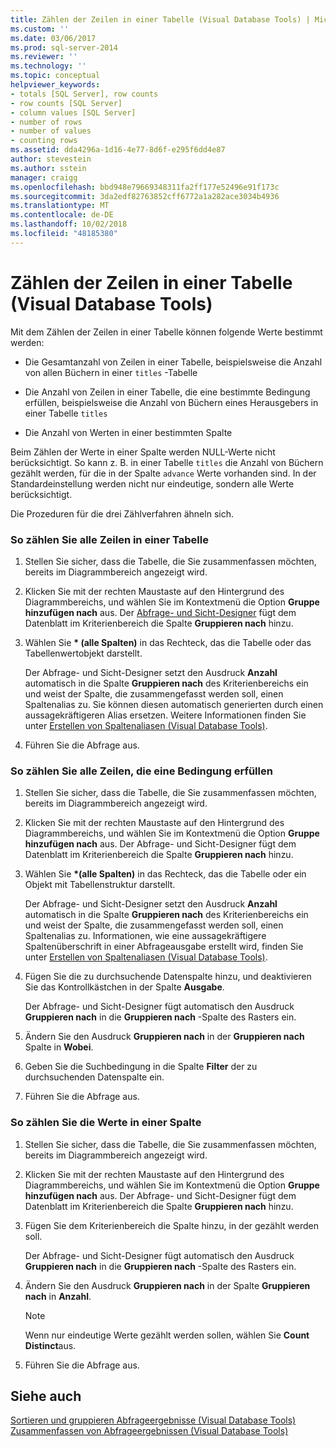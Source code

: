 ```yaml
---
title: Zählen der Zeilen in einer Tabelle (Visual Database Tools) | Microsoft-Dokumentation
ms.custom: ''
ms.date: 03/06/2017
ms.prod: sql-server-2014
ms.reviewer: ''
ms.technology: ''
ms.topic: conceptual
helpviewer_keywords:
- totals [SQL Server], row counts
- row counts [SQL Server]
- column values [SQL Server]
- number of rows
- number of values
- counting rows
ms.assetid: dda4296a-1d16-4e77-8d6f-e295f6dd4e87
author: stevestein
ms.author: sstein
manager: craigg
ms.openlocfilehash: bbd948e79669348311fa2ff177e52496e91f173c
ms.sourcegitcommit: 3da2edf82763852cff6772a1a282ace3034b4936
ms.translationtype: MT
ms.contentlocale: de-DE
ms.lasthandoff: 10/02/2018
ms.locfileid: "48185380"
---
```

# <a name="count-rows-in-a-table-visual-database-tools"></a>Zählen der Zeilen in einer Tabelle (Visual Database Tools)
  Mit dem Zählen der Zeilen in einer Tabelle können folgende Werte bestimmt werden:  
  
-   Die Gesamtanzahl von Zeilen in einer Tabelle, beispielsweise die Anzahl von allen Büchern in einer `titles` -Tabelle  
  
-   Die Anzahl von Zeilen in einer Tabelle, die eine bestimmte Bedingung erfüllen, beispielsweise die Anzahl von Büchern eines Herausgebers in einer Tabelle `titles`  
  
-   Die Anzahl von Werten in einer bestimmten Spalte  
  
 Beim Zählen der Werte in einer Spalte werden NULL-Werte nicht berücksichtigt. So kann z. B. in einer Tabelle `titles` die Anzahl von Büchern gezählt werden, für die in der Spalte `advance` Werte vorhanden sind. In der Standardeinstellung werden nicht nur eindeutige, sondern alle Werte berücksichtigt.  
  
 Die Prozeduren für die drei Zählverfahren ähneln sich.  
  
### <a name="to-count-all-the-rows-in-a-table"></a>So zählen Sie alle Zeilen in einer Tabelle  
  
1.  Stellen Sie sicher, dass die Tabelle, die Sie zusammenfassen möchten, bereits im Diagrammbereich angezeigt wird.  
  
2.  Klicken Sie mit der rechten Maustaste auf den Hintergrund des Diagrammbereichs, und wählen Sie im Kontextmenü die Option **Gruppe hinzufügen nach** aus. Der [Abfrage- und Sicht-Designer](visual-database-tools.md) fügt dem Datenblatt im Kriterienbereich die Spalte **Gruppieren nach** hinzu.  
  
3.  Wählen Sie  **\* (alle Spalten)** in das Rechteck, das die Tabelle oder das Tabellenwertobjekt darstellt.  
  
     Der Abfrage- und Sicht-Designer setzt den Ausdruck **Anzahl** automatisch in die Spalte **Gruppieren nach** des Kriterienbereichs ein und weist der Spalte, die zusammengefasst werden soll, einen Spaltenalias zu. Sie können diesen automatisch generierten durch einen aussagekräftigeren Alias ersetzen. Weitere Informationen finden Sie unter [Erstellen von Spaltenaliasen &#40;Visual Database Tools&#41;](create-column-aliases-visual-database-tools.md).  
  
4.  Führen Sie die Abfrage aus.  
  
### <a name="to-count-all-the-rows-that-meet-a-condition"></a>So zählen Sie alle Zeilen, die eine Bedingung erfüllen  
  
1.  Stellen Sie sicher, dass die Tabelle, die Sie zusammenfassen möchten, bereits im Diagrammbereich angezeigt wird.  
  
2.  Klicken Sie mit der rechten Maustaste auf den Hintergrund des Diagrammbereichs, und wählen Sie im Kontextmenü die Option **Gruppe hinzufügen nach** aus. Der Abfrage- und Sicht-Designer fügt dem Datenblatt im Kriterienbereich die Spalte **Gruppieren nach** hinzu.  
  
3.  Wählen Sie  **\*(alle Spalten)** in das Rechteck, das die Tabelle oder ein Objekt mit Tabellenstruktur darstellt.  
  
     Der Abfrage- und Sicht-Designer setzt den Ausdruck **Anzahl** automatisch in die Spalte **Gruppieren nach** des Kriterienbereichs ein und weist der Spalte, die zusammengefasst werden soll, einen Spaltenalias zu. Informationen, wie eine aussagekräftigere Spaltenüberschrift in einer Abfrageausgabe erstellt wird, finden Sie unter [Erstellen von Spaltenaliasen &#40;Visual Database Tools&#41;](create-column-aliases-visual-database-tools.md).  
  
4.  Fügen Sie die zu durchsuchende Datenspalte hinzu, und deaktivieren Sie das Kontrollkästchen in der Spalte **Ausgabe**.  
  
     Der Abfrage- und Sicht-Designer fügt automatisch den Ausdruck **Gruppieren nach** in die **Gruppieren nach** -Spalte des Rasters ein.  
  
5.  Ändern Sie den Ausdruck **Gruppieren nach** in der **Gruppieren nach** Spalte in **Wobei**.  
  
6.  Geben Sie die Suchbedingung in die Spalte **Filter** der zu durchsuchenden Datenspalte ein.  
  
7.  Führen Sie die Abfrage aus.  
  
### <a name="to-count-the-values-in-a-column"></a>So zählen Sie die Werte in einer Spalte  
  
1.  Stellen Sie sicher, dass die Tabelle, die Sie zusammenfassen möchten, bereits im Diagrammbereich angezeigt wird.  
  
2.  Klicken Sie mit der rechten Maustaste auf den Hintergrund des Diagrammbereichs, und wählen Sie im Kontextmenü die Option **Gruppe hinzufügen nach** aus. Der Abfrage- und Sicht-Designer fügt dem Datenblatt im Kriterienbereich die Spalte **Gruppieren nach** hinzu.  
  
3.  Fügen Sie dem Kriterienbereich die Spalte hinzu, in der gezählt werden soll.  
  
     Der Abfrage- und Sicht-Designer fügt automatisch den Ausdruck **Gruppieren nach** in die **Gruppieren nach** -Spalte des Rasters ein.  
  
4.  Ändern Sie den Ausdruck **Gruppieren nach** in der Spalte **Gruppieren nach** in **Anzahl**.  
  
    > [!NOTE]  
    >  Wenn nur eindeutige Werte gezählt werden sollen, wählen Sie **Count Distinct**aus.  
  
5.  Führen Sie die Abfrage aus.  
  
## <a name="see-also"></a>Siehe auch  
 [Sortieren und gruppieren Abfrageergebnisse &#40;Visual Database Tools&#41;](sort-and-group-query-results-visual-database-tools.md)   
 [Zusammenfassen von Abfrageergebnissen &#40;Visual Database Tools&#41;](summarize-query-results-visual-database-tools.md)  
  
  
